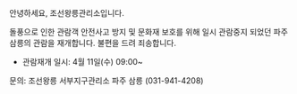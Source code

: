 안녕하세요, 조선왕릉관리소입니다.

돌풍으로 인한 관람객 안전사고 방지 및 문화재 보호를 위해 일시 관람중지 되었던 파주 삼릉의 관람을 재개합니다. 불편을 드려 죄송합니다.

- 관람재개 일시: 4월 11일(수) 09:00~

문의: 조선왕릉 서부지구관리소 파주 삼릉 (031-941-4208)